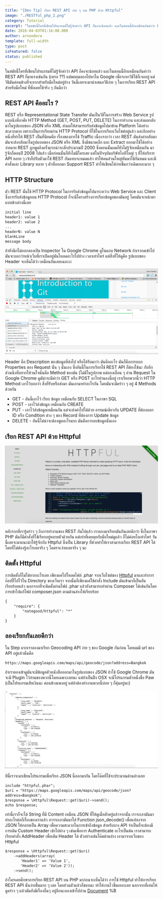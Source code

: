 ```yaml
---
title: "[Dev Tip] เรียก REST API ง่าย ๆ บน PHP ด้วย Httpful"
image: "./RESTful_php_2.png"
category: Tutorial
excerpt: "ในสมัยนี้ใครที่เขียนโปรแกรมที่ไม่รู้จักคำว่า API ก็คงจะน้อยแล้ว และในตอนนี้อีกเหมือนกันคำว่า REST API ก็มาแรงเช่นกัน (เหรอ ??) แต่พอผมลองไปหาใน Google เพื่อจะหาวิธีใช้ก็เจออยู่ แต่วิธีมันค่อนข้างที่จะยากสำหรับมือใหม่อยู่บ้าง"
date: 2016-04-03T01:16:08.000
author: arnondora
template: full-width
type: post
isFeatured: false
status: published
---
```


ในสมัยนี้ใครที่เขียนโปรแกรมที่ไม่รู้จักคำว่า API ก็คงจะน้อยแล้ว และในตอนนี้อีกเหมือนกันคำว่า REST API ก็มาแรงเช่นกัน (เหรอ ??) แต่พอผมลองไปหาใน Google เพื่อจะหาวิธีใช้ก็เจออยู่ แต่วิธีมันค่อนข้างที่จะยากสำหรับมือใหม่อยู่บ้าง วันนี้เลยจะมานำเสนอวิธีง่าย ๆ ในการเรียก REST API สำหรับมือใหม่ ที่พึ่งเคยใช้จริง ๆ กันดีกว่า

## REST API คืออะไร ?
REST หรือ Representational State Transfer มันเป็นวิธีในการสร้าง Web Service รูปแบบนึงที่อาศัย HTTP Method (GET, POST, PUT, DELETE) ในการทำงาน และส่งผลกลับมาในรูปแบบของ JSON หรือ XML ส่งผลให้สามารถรับส่งข้อมูลไปมาข้าม Platform ได้อย่างสะดวกมาก เพราะเป็นการเรียกผ่าน HTTP Protocol ที่ใช้ในการเรียกเว็บไซต์อยู่แล้ว และอีกอย่างหนึ่งที่ทำให้ REST เป็นที่นิยมคือ เรื่องของการใช้ Traffic เนื่องจากว่า เวลา REST มันส่งค่ากลับมา มันจะส่งกลับมาในรูปแบบของ JSON หรือ XML ซึ่งมีขนาดเล็ก และ Extract ออกมาใช้ได้อย่างง่ายดาย
REST ถูกพูดถึงครั้งแรกน่าจะสักประมาณปี 2000 ซึ่งตอนนั้นผมก็ยังไม่รู้จักเหมือนกัน มารู้จักก็ตอนปี 2008 ไปแล้ว เมื่อก่อนนั้นก็ยังไม่มีใครเลย แต่ในปัจจุบันบริษัทไอทีใหญ่ ๆ ที่ให้บริการ API หลาย ๆ เจ้าก็ปรับตัวมาใช้ REST กันแทบจะหมดแล้ว ทำให้คนส่วนใหญ่หันมาใช้กันหมด และมีคำสั่งและ Library หลาย ๆ ตัวที่ออกมา Support REST ทำให้เขียนได้ง่ายขึ้นกว่าเดิมเยอะมาก ๆ

## HTTP Structure
ตัว REST นั้นใช้ HTTP Protocol ในการรับส่งข้อมูลไปมาระหว่าง Web Service และ Client ซึ่งการรับส่งข้อมูลบน HTTP Protocol ก็จะมีโครงสร้างการเรียกข้อมูลของมันอยู่ โดยมันจะหน้าตาแบบข้างล่างนี่เลย

    initial line
    header1: value 1
    header2: value 2
    ...
    headerN: value N
    blankLine
    message body

ถ้ายังนึกไม่ออกลองเปิด Inspector ใน Google Chrome ดูในแถบ Network ถ้าเรากดเข้าไปมันจะบอกว่าหน้าเว็บที่เราเปิดอยู่มันโหลดอะไรไปบ้าง เวลาเท่าไหร่ แต่สิ่งที่ให้ดูคือ รูปแบบของ Header จะเห็นได้ว่า เหมือนกันเลยเนอะะะ

![RESTful_php_1](./RESTful_php_1.png)

Header คือ Description ของข้อมูลที่ส่งไป หรือได้รับมาว่า มันคืออะไร มันก็คือการบอก Properties ของ Request นั่น ๆ นั่นเอง ซึ่งอันนี้ในการเรียกใช้ REST API ก็ต้องใช้นะ
กับอีกส่วนนึงที่อยากให้วนใจนั่นคือ Method ของมัน (ไม่มีในรูปภาพ แต่ลองเลื่อน ๆ อ่าน Request ใน Google Chrome ดูมัน่าจะมีคำว่า GET หรือ POST อะไรทำนองนี้อยู่ เราเรียกพวกนี้ว่า HTTP Method เอาไว้บอกว่า สิ่งที่รับหรือส่งมา มันเอามาทำอะไรกัน โดยมันจะมีคร่าว ๆ อยู่ 4 Methods ด้วยกัน

* GET - อันนี้เอาไว้ เรียก ข้อมูล เหมือนกับ SELECT ในภาษา SQL
* POST - เอาไว้ส่งข้อมูล เหมือนกับ CREATE
* PUT - เอาไว้ส่งข้อมูลเหมือนกัน แต่จะส่งค่าไปได้ด้วย อารมณ์เดียวกับ UPDATE ที่ต้องบอก ID หรือ Condition ต่าง ๆ ของ Record ที่ต้องการ Update ข้อมูล
* DELETE -  อันนี้ไม่น่าจะต้องพูดอะไรมาก มันคือการลบข้อมูลนั่นเอง

## เรียก REST API ด้วย Httpful

![RESTful_php_2](./RESTful_php_2.png)

หลังจากที่เรารู้คร่าว ๆ ถึงการทำงานของ REST กันไปแล้ว เราลองมาเรียกมันกันเลยดีกว่า ซึ่งในภาษา PHP มันก็มีคำสั่งที่ใช้เรียกอยู่หลายตัวด้วยกัน แต่เท่าที่เคยคุยกับมือใหม่ดูแล้ว ก็ไม่ค่อยโอเท่าไหร่ วันนี้เลยจะมาแนะนำให้รู้จักกับ Httpful ซึ่งเป็น Library ที่ช่วยทำให้เราสามารถเรียก REST API ได้โดยที่ไม่ต้องรู้อะไรเลยจริง ๆ โคตรจะง่ายเลยจริง ๆ นะ

## ติดตั้ง Httpful
การติดตั้งก็ไม่ได้ยากอะไรเลย เพียงแค่ไปโหลดไฟล์ .phar จากเว็บไซต์ของ [Httpful][2] มาและทำการก๊อปปี้ไปไว้ใน Directory ของเว็บเรา จากนั้นก็เพียงแค่ใช้คำสั่ง Include มันเข้ามาก็เป็นอันเรียบร้อยแล้ว
นอกจากที่จะติดตั้งผ่านไฟล์ .phar แล้วยังสามารถทำผ่าน Composer ได้เช่นกันโดยการเข้าไปแก้ไฟล์ composer.json ตามด้านล่างให้เรียบร้อย

    {
        "require": {
            "nategood/httpful": "*"
        }
    }


## ลองเรียกกันเลยดีกว่า
ใน Step แรกเราลองมาเรียก Geocoding API ง่าย ๆ ของ Google กันก่อน โดยผมมี url ของ API อยู่แล้วนั่นคือ

    https://maps.googleapis.com/maps/api/geocode/json?address=Bangkok

ถ้าเราลองเข้าดูมันจะมีข้อมูลตัวหนังสือออกมาในรูปแบบของ JSON ถ้าใช้ Google Chrome มันจะมี Plugin ไว้อ่านของพวกนี้โดยเฉพาะเลยนะ แต่ถ้าเป็นฝั่ง OSX จะมีโปรแกรมตัวหนึ่งชื่อ Paw (เป็นโปรแกรมเสียเงินนะ ค่อนข้างแพงอยู่ แต่ถ้าต้องทำงานพวกนี้บ่อย ๆ ก็คุ้มอยู่นะ)

![JSON From REST API](./RESTful_php_3.png)

ทีนี้เราจะมาเขียนโปรแกรมเพื่อเรียก JSON นี้ออกมากัน โดยโค๊ตที่ใช้จะประมาณด้านล่างเลย

    include "httpful.phar";
    $uri = "https://maps.googleapis.com/maps/api/geocode/json?address=Bangkok";
    $response = \Httpful\Request::get($uri)->send();
    echo $response;

เท่านี้เราก็จะได้ String ที่มี Content เหมือน JSON ที่ให้ดูเมื่อสักครู่แล้วจากนั้น เราจะเอามันมาทำอะไรต่อก็เรื่องของเราแล้ว อาจจะเอามันมาใส่ Function json\_decode() เพื่อแปลงจาก JSON ให้กลายเป็น Array เพื่อความสะดวกในการเข้าถึงข้อมูล
สำหรับบาง API จำเป็นที่จะต้องมีการเติม Custom Header เข้าไปต่าง ๆ เช่นเพื่อการ Authenticate อะไรเป็นต้น เราสามารถเรียกคำสั่ง AddHeader เพื่อเติม Header ได้ ตัวอย่างเช่นโค๊ตด้านล่าง เอามาจากเว็บของ Httpful

    $response = \Httpful\Request::get($uri)
        ->addHeaders(array(
           'Header1' => 'Value 1',
           'Header2' => 'Value 2'));
        ->send();

ถ้าใครเคยศึกษาการเรียก REST API บน PHP มาก่อนจะเห็นได้ว่า การใช้ Httpful ทำให้การเรียก REST API นั่นง่ายขึ้นมาก ๆ เลย โดยส่วนตัวแล้วก็ชอบนะ ทำให้งานไวขึ้นเยอะเลย
นอกจากที่เล่นให้ดูคร่าว ๆ แล้วมันยังมีเรื่องอื่นๆ  อยู่อีกนะลองเข้าไปอ่าน [Document][4] %B

[2]: http://phphttpclient.com
[4]: http://phphttpclient.com/docs/
